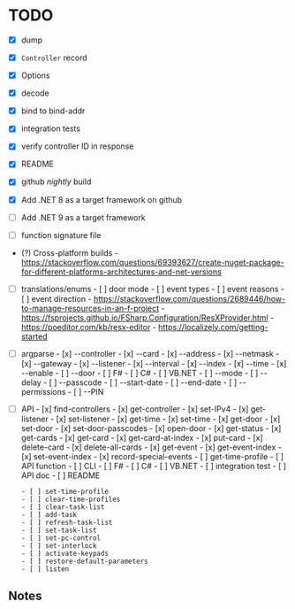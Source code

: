 # TODO

- [x] dump
- [x] `Controller` record
- [x] Options
- [x] decode
- [x] bind to bind-addr
- [x] integration tests
- [x] verify controller ID in response
- [x] README
- [x] github _nightly_ build
- [x] Add .NET 8 as a target framework on github
- [ ] Add .NET 9 as a target framework

- [ ] function signature file
- (?) Cross-platform builds
      - https://stackoverflow.com/questions/69393627/create-nuget-package-for-different-platforms-architectures-and-net-versions

- [ ] translations/enums
      - [ ] door mode
      - [ ] event types
      - [ ] event reasons
      - [ ] event direction
      - https://stackoverflow.com/questions/2689446/how-to-manage-resources-in-an-f-project
      - https://fsprojects.github.io/FSharp.Configuration/ResXProvider.html
      - https://poeditor.com/kb/resx-editor
      - https://localizely.com/getting-started

- [ ] argparse
      - [x] --controller
      - [x] --card
      - [x] --address
      - [x] --netmask
      - [x] --gateway
      - [x] --listener
      - [x] --interval
      - [x] --index
      - [x] --time
      - [x] --enable
      - [ ] --door
            - [ ] F#
            - [ ] C#
            - [ ] VB.NET
      - [ ] --mode
      - [ ] --delay
      - [ ] --passcode
      - [ ] --start-date
      - [ ] --end-date
      - [ ] --permissions
      - [ ] --PIN

- [ ] API
      - [x] find-controllers
      - [x] get-controller
      - [x] set-IPv4
      - [x] get-listener
      - [x] set-listener
      - [x] get-time
      - [x] set-time
      - [x] get-door
      - [x] set-door
      - [x] set-door-passcodes
      - [x] open-door
      - [x] get-status
      - [x] get-cards
      - [x] get-card
      - [x] get-card-at-index
      - [x] put-card
      - [x] delete-card
      - [x] delete-all-cards
      - [x] get-event
      - [x] get-event-index
      - [x] set-event-index
      - [x] record-special-events
      - [ ] get-time-profile
            - [ ] API function
            - [ ] CLI
                  - [ ] F#
                  - [ ] C#
                  - [ ] VB.NET
            - [ ] integration test
            - [ ] API doc
            - [ ] README
      
      - [ ] set-time-profile
      - [ ] clear-time-profiles
      - [ ] clear-task-list
      - [ ] add-task
      - [ ] refresh-task-list
      - [ ] set-task-list
      - [ ] set-pc-control
      - [ ] set-interlock
      - [ ] activate-keypads
      - [ ] restore-default-parameters
      - [ ] listen

## Notes
